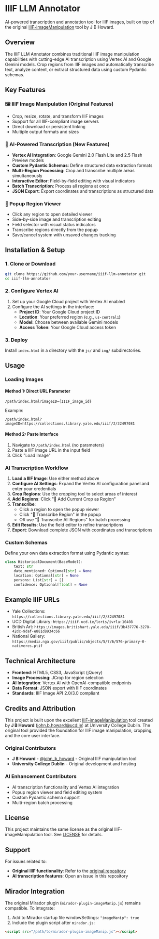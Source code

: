 # IIIF LLM Annotator

AI-powered transcription and annotation tool for IIIF images, built on top of the original [IIIF-imageManipulation](https://github.com/jbhoward-dublin/IIIF-imageManipulation) tool by J B Howard.

## Overview

The IIIF LLM Annotator combines traditional IIIF image manipulation capabilities with cutting-edge AI transcription using Vertex AI and Google Gemini models. Crop regions from IIIF images and automatically transcribe text, analyze content, or extract structured data using custom Pydantic schemas.

## Key Features

### 🖼️ IIIF Image Manipulation (Original Features)
- Crop, resize, rotate, and transform IIIF images
- Support for all IIIF-compliant image servers
- Direct download or persistent linking
- Multiple output formats and sizes

### 🤖 AI-Powered Transcription (New Features)
- **Vertex AI Integration**: Google Gemini 2.0 Flash Lite and 2.5 Flash Preview models
- **Custom Pydantic Schemas**: Define structured data extraction formats
- **Multi-Region Processing**: Crop and transcribe multiple areas simultaneously
- **Interactive Editor**: Field-by-field editing with visual indicators
- **Batch Transcription**: Process all regions at once
- **JSON Export**: Export coordinates and transcriptions as structured data

### 🎯 Popup Region Viewer
- Click any region to open detailed viewer
- Side-by-side image and transcription editing
- Field selector with visual status indicators
- Transcribe regions directly from the popup
- Save/cancel system with unsaved changes tracking

## Installation & Setup

### 1. Clone or Download
```bash
git clone https://github.com/your-username/iiif-llm-annotator.git
cd iiif-llm-annotator
```

### 2. Configure Vertex AI
1. Set up your Google Cloud project with Vertex AI enabled
2. Configure the AI settings in the interface:
   - **Project ID**: Your Google Cloud project ID
   - **Location**: Your preferred region (e.g., `us-central1`)
   - **Model**: Choose between available Gemini models
   - **Access Token**: Your Google Cloud access token

### 3. Deploy
Install `index.html` in a directory with the `js/` and `img/` subdirectories.

## Usage

### Loading Images

#### Method 1: Direct URL Parameter
```
/path/index.html?imageID={IIIF_image_id}
```

Example:
```
/path/index.html?imageID=https://collections.library.yale.edu/iiif/2/32497081
```

#### Method 2: Paste Interface
1. Navigate to `/path/index.html` (no parameters)
2. Paste a IIIF image URL in the input field
3. Click "Load Image"

### AI Transcription Workflow

1. **Load a IIIF Image**: Use either method above
2. **Configure AI Settings**: Expand the Vertex AI configuration panel and enter your credentials
3. **Crop Regions**: Use the cropping tool to select areas of interest
4. **Add Regions**: Click "📍 Add Current Crop as Region"
5. **Transcribe**: 
   - Click a region to open the popup viewer
   - Click "🤖 Transcribe Region" in the popup
   - OR use "🚀 Transcribe All Regions" for batch processing
6. **Edit Results**: Use the field editor to refine transcriptions
7. **Export**: Download complete JSON with coordinates and transcriptions

### Custom Schemas

Define your own data extraction format using Pydantic syntax:

```python
class HistoricalDocument(BaseModel):
    text: str
    date_mentioned: Optional[str] = None
    location: Optional[str] = None
    persons: List[str] = []
    confidence: Optional[float] = None
```

## Example IIIF URLs

- Yale Collections: `https://collections.library.yale.edu/iiif/2/32497081`
- UCD Digital Library: `https://iiif.ucd.ie/loris/ivrla:10408`
- British Art: `https://images.britishart.yale.edu/iiif/3b437776-3278-42dc-9daf-e881d8934c66`
- National Gallery: `https://media.nga.gov/iiif/public/objects/5/7/6/576-primary-0-nativeres.ptif`

## Technical Architecture

- **Frontend**: HTML5, CSS3, JavaScript (jQuery)
- **Image Processing**: JCrop for region selection
- **AI Integration**: Vertex AI with OpenAI-compatible endpoints
- **Data Format**: JSON export with IIIF coordinates
- **Standards**: IIIF Image API 2.0/3.0 compliant

## Credits and Attribution

This project is built upon the excellent [IIIF-imageManipulation](https://github.com/jbhoward-dublin/IIIF-imageManipulation) tool created by **J B Howard** (john.b.howard@ucd.ie) at University College Dublin. The original tool provided the foundation for IIIF image manipulation, cropping, and the core user interface.

### Original Contributors
- **J B Howard** - [@john_b_howard](https://github.com/jbhoward-dublin) - Original IIIF manipulation tool
- **University College Dublin** - Original development and hosting

### AI Enhancement Contributors
- AI transcription functionality and Vertex AI integration
- Popup region viewer and field editing system
- Custom Pydantic schema support
- Multi-region batch processing

## License

This project maintains the same license as the original IIIF-imageManipulation tool. See [LICENSE](LICENSE) for details.

## Support

For issues related to:
- **Original IIIF functionality**: Refer to the [original repository](https://github.com/jbhoward-dublin/IIIF-imageManipulation)
- **AI transcription features**: Open an issue in this repository

## Mirador Integration

The original Mirador plugin (`mirador-plugin-imageManip.js`) remains compatible. To integrate:

1. Add to Mirador startup file windowSettings: `"imageManip": true`
2. Include the plugin script after `mirador.js`:
```html
<script src="/path/to/mirador-plugin-imageManip.js"></script>
```
